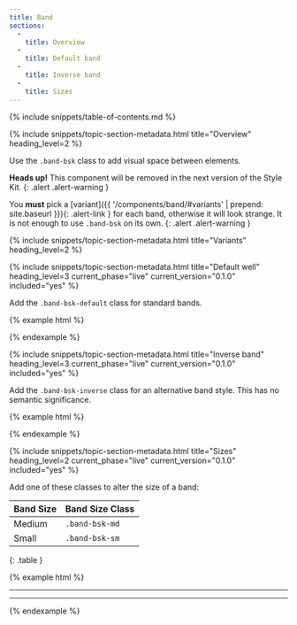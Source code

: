```yaml
---
title: Band
sections:
  -
    title: Overview
  -
    title: Default band
  -
    title: Inverse band
  -
    title: Sizes
---
```


{% include snippets/table-of-contents.md %}

{% include snippets/topic-section-metadata.html
  title="Overview"
  heading_level=2
%}

Use the `.band-bsk` class to add visual space between elements.

**Heads up!** This component will be removed in the next version of the Style Kit.
{: .alert .alert-warning }

You **must** pick a [variant]({{ '/components/band/#variants' | prepend: site.baseurl }}){: .alert-link } for each
band, otherwise it will look strange. It is not enough to use `.band-bsk` on its own.
{: .alert .alert-warning }

{% include snippets/topic-section-metadata.html
  title="Variants"
  heading_level=2
%}

{% include snippets/topic-section-metadata.html
  title="Default well"
  heading_level=3
  current_phase="live"
  current_version="0.1.0"
  included="yes"
%}

Add the `.band-bsk-default` class for standard bands.

{% example html %}
<div class="band-bsk band-bsk-default"></div>
{% endexample %}

{% include snippets/topic-section-metadata.html
  title="Inverse band"
  heading_level=3
  current_phase="live"
  current_version="0.1.0"
  included="yes"
%}

Add the `.band-bsk-inverse` class for an alternative band style. This has no semantic significance.

{% example html %}
<div class="band-bsk band-bsk-inverse"></div>
{% endexample %}

{% include snippets/topic-section-metadata.html
  title="Sizes"
  heading_level=2
  current_phase="live"
  current_version="0.1.0"
  included="yes"
%}

Add one of these classes to alter the size of a band:

| Band Size | Band Size Class |
| --------- | --------------- |
| Medium    | `.band-bsk-md`  |
| Small     | `.band-bsk-sm`  |
{: .table }

{% example html %}
<!-- Regular band -->
<div class="band-bsk"></div>

<hr />

<!-- Medium band -->
<div class="band-bsk band-bsk-md"></div>

<hr />

<!-- Small band -->
<div class="band-bsk band-bsk-sm"></div>
{% endexample %}
